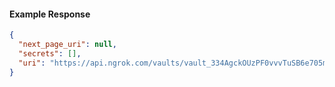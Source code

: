 <!-- Code generated for API Clients. DO NOT EDIT. -->

#### Example Response

```json
{
  "next_page_uri": null,
  "secrets": [],
  "uri": "https://api.ngrok.com/vaults/vault_334AgckOUzPF0vvvTuSB6e705mF/secrets"
}
```
